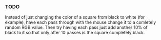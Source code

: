 ### TODO
Instead of just changing the color of a square from black to white (for
example), have each pass through with the mouse change it to a comletely
random RGB value. Then try having each pass just add another 10% of black to
it so that only after 10 passes is the square completely black.
